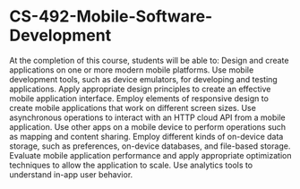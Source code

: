 # CS-492-Mobile-Software-Development
At the completion of this course, students will be able to: Design and create applications on one or more modern mobile platforms. Use mobile development tools, such as device emulators, for developing and testing applications. Apply appropriate design principles to create an effective mobile application interface. Employ elements of responsive design to create mobile applications that work on different screen sizes. Use asynchronous operations to interact with an HTTP cloud API from a mobile application. Use other apps on a mobile device to perform operations such as mapping and content sharing. Employ different kinds of on-device data storage, such as preferences, on-device databases, and file-based storage. Evaluate mobile application performance and apply appropriate optimization techniques to allow the application to scale. Use analytics tools to understand in-app user behavior.
